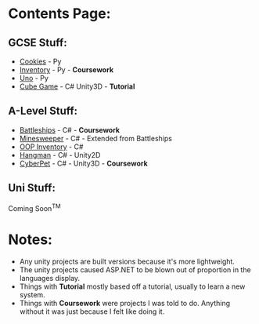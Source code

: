 # Contents Page:

## GCSE Stuff:
 - [Cookies](https://github.com/TriFoxi/Coursework/tree/main/Cookies) - Py
 - [Inventory](https://github.com/TriFoxi/Coursework/tree/main/Inventory) - Py - **Coursework**
 - [Uno](https://github.com/TriFoxi/Coursework/tree/main/Uno) - Py
 - [Cube Game](https://github.com/TriFoxi/Coursework/tree/main/Cube-Game) - C# Unity3D - **Tutorial**

## A-Level Stuff:
 - [Battleships](https://github.com/TriFoxi/Coursework/tree/main/Battleships) - C# - **Coursework**
 - [Minesweeper](https://github.com/TriFoxi/Coursework/tree/main/Minesweeper) - C# - Extended from Battleships
 - [OOP Inventory](https://github.com/TriFoxi/Coursework/tree/main/OOP-Inventory) - C#
 - [Hangman](https://github.com/TriFoxi/Coursework/tree/main/Hangman) - C# - Unity2D
 - [CyberPet](https://github.com/TriFoxi/Coursework/tree/main/CyberPet) - C# - Unity3D - **Coursework**

## Uni Stuff:
Coming Soon<sup>TM</sup>

# Notes:
 - Any unity projects are built versions because it's more lightweight.
 - The unity projects caused ASP.NET to be blown out of proportion in the languages display.
 - Things with **Tutorial** mostly based off a tutorial, usually to learn a new system.
 - Things with **Coursework** were projects I was told to do. Anything without it was just because I felt like doing it.
